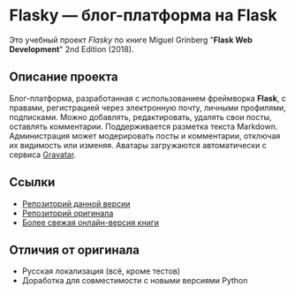 # Flasky — блог-платформа на Flask

Это учебный проект _Flasky_ 
по книге Miguel Grinberg "**Flask Web Development**" 2nd Edition (2018).

## Описание проекта
Блог-платформа, разработанная с использованием фреймворка **Flask**, с правами, регистрацией через электронную почту, личными профилями, подписками. Можно добавлять, редактировать, удалять свои посты, оставлять комментарии. Поддерживается разметка текста Markdown. Администрация может модерировать посты и комментарии, отключая их видимость или изменяя. Аватары загружаются автоматически с сервиса [Gravatar](https://gravatar.com/).

## Ссылки
* [Репозиторий данной версии](https://github.com/Rykov7/flasky)
* [Репозиторий оригинала](https://github.com/miguelgrinberg/flasky)
* [Более свежая онлайн-версия книги](https://blog.miguelgrinberg.com/post/the-flask-mega-tutorial-part-i-hello-world)

## Отличия от оригинала
- Русская локализация (всё, кроме тестов)
- Доработка для совместимости с новыми версиями Python
